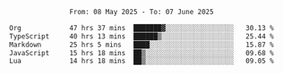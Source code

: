 <div align="center">
<p style="text-align: center;">
<!--START_SECTION:waka-->

```txt
From: 08 May 2025 - To: 07 June 2025

Org            47 hrs 37 mins  ███████▓░░░░░░░░░░░░░░░░░   30.13 %
TypeScript     40 hrs 13 mins  ██████▒░░░░░░░░░░░░░░░░░░   25.44 %
Markdown       25 hrs 5 mins   ████░░░░░░░░░░░░░░░░░░░░░   15.87 %
JavaScript     15 hrs 18 mins  ██▒░░░░░░░░░░░░░░░░░░░░░░   09.68 %
Lua            14 hrs 18 mins  ██▒░░░░░░░░░░░░░░░░░░░░░░   09.05 %
```

<!--END_SECTION:waka-->
</p>
</div>
